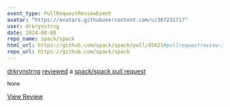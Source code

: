 ```yaml
---
event_type: PullRequestReviewEvent
avatar: "https://avatars.githubusercontent.com/u/36723171?"
user: drkrynstrng
date: 2024-08-08
repo_name: spack/spack
html_url: https://github.com/spack/spack/pull/45621#pullrequestreview-2226755645
repo_url: https://github.com/spack/spack
---
```


<a href='https://github.com/drkrynstrng' target='_blank'>drkrynstrng</a> <a href='https://github.com/spack/spack/pull/45621#pullrequestreview-2226755645' target='_blank'>reviewed</a> a <a href='https://github.com/spack/spack/pull/45621' target='_blank'>spack/spack pull request</a>

<small>None</small>

<a href='https://github.com/spack/spack/pull/45621#pullrequestreview-2226755645' target='_blank'>View Review</a>